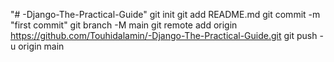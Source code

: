 "# -Django-The-Practical-Guide"
git init
git add README.md
git commit -m "first commit"
git branch -M main
git remote add origin https://github.com/Touhidalamin/-Django-The-Practical-Guide.git
git push -u origin main
